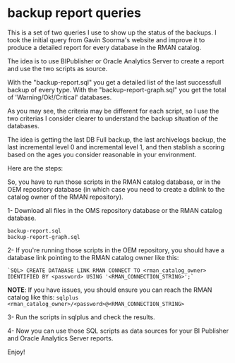 # backup report queries

This is a set of two queries I use to show up the status of the backups.
I took the initial query from Gavin Soorma's website and improve it to produce a detailed report for every database in the RMAN catalog.

The idea is to use BIPublisher or Oracle Analytics Server to create a report and use the two scripts as source. 

With the "backup-report.sql" you get a detailed list of the last successfull backup of every type.
With the "backup-report-graph.sql" you get the total of 'Warning/Ok!/Critical' databases.

As you may see, the criteria may be different for each script, so I use the two criterias I consider clearer to understand the backup situation of the databases.

The idea is getting the last DB Full backup, the last archivelogs backup, the last incremental level 0 and incremental level 1, and then stablish a scoring based on the ages you consider reasonable in your environment.

Here are the steps:

So, you have to run those scripts in the RMAN catalog database, or in the OEM repository database (in which case you need to create a dblink to the catalog owner of the RMAN repository).

1- Download all files in the OMS repository database or the RMAN catalog database.

	backup-report.sql
	backup-report-graph.sql

2- If you're running those scripts in the OEM repository, you should have a database link pointing to the RMAN catalog owner like this:

	`SQL> CREATE DATABASE LINK RMAN CONNECT TO <rman_catalog_owner> IDENTIFIED BY <password> USING '<RMAN_CONNECTION_STRING>';`
	
**NOTE**: If you have issues, you should ensure you can reach the RMAN catalog like this:
	`sqlplus <rman_catalog_owner>/<password>@<RMAN_CONNECTION_STRING>`
	
	
3- Run the scripts in sqlplus and check the results.


4- Now you can use those SQL scripts as data sources for your BI Publisher and Oracle Analytics Server reports.
	
Enjoy!
